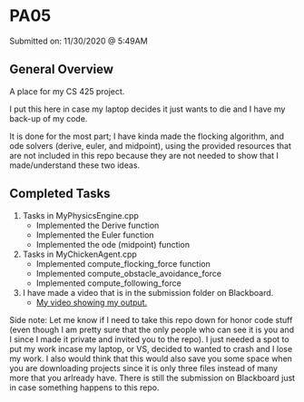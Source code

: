 # PA05
Submitted on: 11/30/2020 @ 5:49AM
## General Overview
A place for my CS 425 project.   

I put this here in case my laptop decides it just wants to die and I have my back-up of my code.    

It is done for the most part; I have kinda made the flocking algorithm, and ode solvers (derive, euler, and midpoint), using the provided resources that are not included in this repo because they are not needed to show that I made/understand these two ideas.   

## Completed Tasks
1. Tasks in MyPhysicsEngine.cpp
    - Implemented the Derive function
    - Implemented the Euler function
    - Implemented the ode (midpoint) function
2. Tasks in MyChickenAgent.cpp
    - Implemented compute_flocking_force function
    - Implemented compute_obstacle_avoidance_force
    - Implemented compute_following_force
3. I have made a video that is in the submission folder on Blackboard.   
    - [My video showing my output.](https://youtu.be/ngdsCzrq8Ww)

Side note: Let me know if I need to take this repo down for honor code stuff (even though I am pretty sure that the only people who can see it is you and I since I made it private and invited you to the repo). I just needed a spot to put my work incase my laptop, or VS, decided to wanted to crash and I lose my work. I also would think that this would also save you some space when you are downloading projects since it is only three files instead of many more that you arlready have. There is still the submission on Blackboard just in case something happens to this repo.
